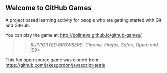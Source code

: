 ## Welcome to GitHub Games

A project based learning activity for people who are getting started with Git and GitHub.

You can play the game at: http://polinava.github.io/github-games/

>> _*SUPPORTED BROWSERS*: Chrome, Firefox, Safari, Opera and IE9+_

This fun open source game was cloned from: https://github.com/jakesgordon/javascript-tetris
